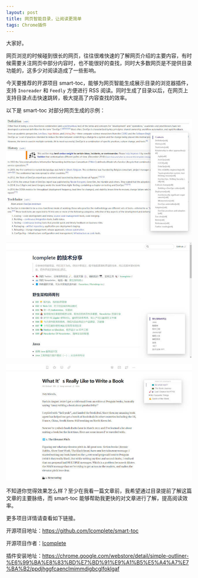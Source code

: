 ```yaml
---
layout: post
title: 网页智能目录，让阅读更简单
tags: Chrome插件
---
```


大家好。

网页浏览的时候碰到很长的网页，往往很难快速的了解网页介绍的主要内容，有时候需要关注网页中部分内容时，也不能很好的查找，同时大多数网页是不提供目录功能的，这多少对阅读造成了一些影响。

今天要推荐的开源项目 smart-toc，能够为网页智能生成展示目录的浏览器插件，支持 `Inoreader` 和 `Feedly` 方便进行 RSS 阅读。同时生成了目录以后，在网页上支持目录点击快速跳转，极大提高了内容查找的效率。

以下是 smart-toc 对部分网页生成的示例：

![img](https://raw.githubusercontent.com/ZhuPeng/pic/master/images/compress_toc.01.png)

![img](https://raw.githubusercontent.com/ZhuPeng/pic/master/images/compress_toc.02.png)

![img](https://raw.githubusercontent.com/ZhuPeng/pic/master/images/compress_toc.03.png)

不知道你觉得效果怎么样？至少在我看一篇文章前，我希望通过目录提前了解这篇文章的主要脉络，而 smart-toc 能够帮助我更快的对文章进行了解，提高阅读效率。

更多项目详情请查看如下链接。

开源项目地址：https://github.com/lcomplete/smart-toc

开源项目作者：[lcomplete](https://github.com/lcomplete)

插件安装地址：https://chrome.google.com/webstore/detail/simple-outliner-%E6%99%BA%E8%83%BD%E7%BD%91%E9%A1%B5%E5%A4%A7%E7%BA%B2/ppdjhggfcaenclmimmdigbcglfoklgaf